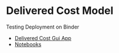# Delivered Cost Model
Testing Deployment on Binder
- [Delivered Cost Gui App](https://mybinder.org/v2/gh/jshogland/DeliverdCostGUI/HEAD?urlpath=voila%2Frender%2Findex.ipynb)
- [Notebooks](https://mybinder.org/v2/gh/jshogland/DeliverdCostGUI/HEAD)
